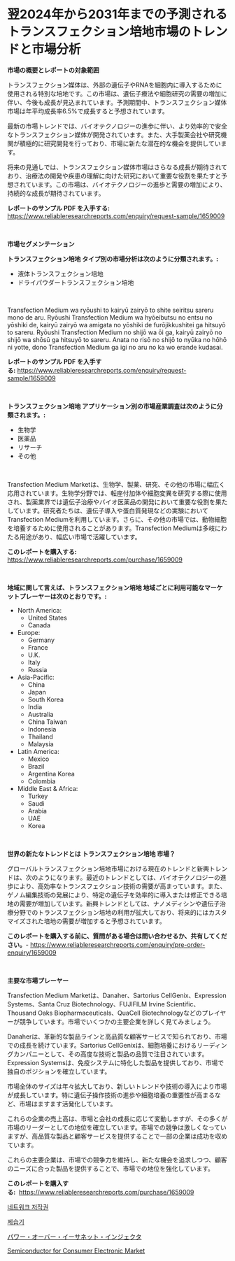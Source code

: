 <p><h1>翌2024年から2031年までの予測されるトランスフェクション培地市場のトレンドと市場分析</h1></p><p><strong>市場の概要とレポートの対象範囲</strong></p>
<p><p>トランスフェクション媒体は、外部の遺伝子やRNAを細胞内に導入するために使用される特別な培地です。この市場は、遺伝子療法や細胞研究の需要の増加に伴い、今後も成長が見込まれています。予測期間中、トランスフェクション媒体市場は年平均成長率6.5%で成長すると予想されています。</p><p>最新の市場トレンドでは、バイオテクノロジーの進歩に伴い、より効率的で安全なトランスフェクション媒体が開発されています。また、大手製薬会社や研究機関が積極的に研究開発を行っており、市場に新たな潜在的な機会を提供しています。</p><p>将来の見通しでは、トランスフェクション媒体市場はさらなる成長が期待されており、治療法の開発や疾患の理解に向けた研究において重要な役割を果たすと予想されています。この市場は、バイオテクノロジーの進歩と需要の増加により、持続的な成長が期待されています。</p></p>
<p><strong>レポートのサンプル PDF を入手する:</strong> <a href="https://www.reliableresearchreports.com/enquiry/request-sample/1659009">https://www.reliableresearchreports.com/enquiry/request-sample/1659009</a></p>
<p>&nbsp;</p>
<p><strong>市場セグメンテーション</strong></p>
<p><strong>トランスフェクション培地 タイプ別の市場分析は次のように分類されます。:</strong></p>
<p><ul><li>液体トランスフェクション培地</li><li>ドライパウダートランスフェクション培地</li></ul></p>
<p>&nbsp;</p>
<p><p>Transfection Medium wa ryōushi to kairyū zairyō to shite seiritsu sareru mono de aru. Ryōushi Transfection Medium wa hyōeibutsu no entsu no yōshiki de, kairyū zairyō wa amigata no yōshiki de furōjikkushitei ga hitsuyō to sareru. Ryōushi Transfection Medium no shijō wa ōi ga, kairyū zairyō no shijō wa shōsū ga hitsuyō to sareru. Anata no risō no shijō to nyūka no hōhō ni yotte, dono Transfection Medium ga igi no aru no ka wo erande kudasai.</p></p>
<p><strong>レポートのサンプル PDF を入手する:</strong>&nbsp;<a href="https://www.reliableresearchreports.com/enquiry/request-sample/1659009">https://www.reliableresearchreports.com/enquiry/request-sample/1659009</a></p>
<p>&nbsp;</p>
<p><strong> トランスフェクション培地 アプリケーション別の市場産業調査は次のように分類されます。:</strong></p>
<p><ul><li>生物学</li><li>医薬品</li><li>リサーチ</li><li>その他</li></ul></p>
<p>&nbsp;</p>
<p><p>Transfection Medium Marketは、生物学、製薬、研究、その他の市場に幅広く応用されています。生物学分野では、転座付加体や細胞変異を研究する際に使用され、製薬業界では遺伝子治療やバイオ医薬品の開発において重要な役割を果たしています。研究者たちは、遺伝子導入や蛋白質発現などの実験においてTransfection Mediumを利用しています。さらに、その他の市場では、動物細胞を培養するために使用されることがあります。Transfection Mediumは多岐にわたる用途があり、幅広い市場で活躍しています。</p></p>
<p><strong>このレポートを購入する:</strong>&nbsp; <a href="https://www.reliableresearchreports.com/purchase/1659009">https://www.reliableresearchreports.com/purchase/1659009</a></p>
<p>&nbsp;</p>
<p><strong>地域に関して言えば、トランスフェクション培地 地域ごとに利用可能なマーケットプレーヤーは次のとおりです。:</strong></p>
<p><ul>
    <li>
        North America:
        <ul>
            <li>United States</li>
            <li>Canada</li>
        </ul>
    </li>
    <li>
        Europe:
        <ul>
            <li>Germany</li>
            <li>France</li>
            <li>U.K.</li>
            <li>Italy</li>
            <li>Russia</li>
        </ul>
    </li>
    <li>
        Asia-Pacific:
        <ul>
            <li>China</li>
            <li>Japan</li>
            <li>South Korea</li>
            <li>India</li>
            <li>Australia</li>
            <li>China Taiwan</li>
            <li>Indonesia</li>
            <li>Thailand</li>
            <li>Malaysia</li>
        </ul>
    </li>
    <li>
        Latin America:
        <ul>
            <li>Mexico</li>
            <li>Brazil</li>
            <li>Argentina Korea</li>
            <li>Colombia</li>
        </ul>
    </li>
    <li>
        Middle East & Africa:
        <ul>
            <li>Turkey</li>
            <li>Saudi</li>
            <li>Arabia</li>
            <li>UAE</li>
            <li>Korea</li>
        </ul>
    </li>
    </ul></p>
<p>&nbsp;</p>
<p><strong>世界の新たなトレンドとは トランスフェクション培地 市場？</strong></p>
<p><p>グローバルトランスフェクション培地市場における現在のトレンドと新興トレンドは、次のようになります。最近のトレンドとしては、バイオテクノロジーの進歩により、高効率なトランスフェクション技術の需要が高まっています。また、ゲノム編集技術の発展により、特定の遺伝子を効率的に導入または修正できる培地の需要が増加しています。新興トレンドとしては、ナノメディシンや遺伝子治療分野でのトランスフェクション培地の利用が拡大しており、将来的にはカスタマイズされた培地の需要が増加すると予想されています。</p></p>
<p><strong>このレポートを購入する前に、質問がある場合は問い合わせるか、共有してください。</strong>- <a href="https://www.reliableresearchreports.com/enquiry/pre-order-enquiry/1659009">https://www.reliableresearchreports.com/enquiry/pre-order-enquiry/1659009</a></p>
<p>&nbsp;</p>
<p><strong>主要な市場プレーヤー</strong></p>
<p><p>Transfection Medium Marketは、Danaher、Sartorius CellGenix、Expression Systems、Santa Cruz Biotechnology、FUJIFILM Irvine Scientific、Thousand Oaks Biopharmaceuticals、QuaCell Biotechnologyなどのプレイヤーが競争しています。市場でいくつかの主要企業を詳しく見てみましょう。</p><p>Danaherは、革新的な製品ラインと高品質な顧客サービスで知られており、市場での成長を続けています。Sartorius CellGenixは、細胞培養におけるリーディングカンパニーとして、その高度な技術と製品の品質で注目されています。Expression Systemsは、免疫システムに特化した製品を提供しており、市場で独自のポジションを確立しています。</p><p>市場全体のサイズは年々拡大しており、新しいトレンドや技術の導入により市場が成長しています。特に遺伝子操作技術の進歩や細胞培養の重要性が高まるなど、市場はますます活発化しています。</p><p>これらの企業の売上高は、市場と会社の成長に応じて変動しますが、その多くが市場のリーダーとしての地位を確立しています。市場での競争は激しくなっていますが、高品質な製品と顧客サービスを提供することで一部の企業は成功を収めています。</p><p>これらの主要企業は、市場での競争力を維持し、新たな機会を追求しつつ、顧客のニーズに合った製品を提供することで、市場での地位を強化しています。</p></p>
<p><strong>このレポートを購入する:</strong>&nbsp;&nbsp;<a href="https://www.reliableresearchreports.com/purchase/1659009">https://www.reliableresearchreports.com/purchase/1659009</a></p>
<p><p><a href="https://medium.com/@ukaszduda1/%EB%84%A4%ED%8A%B8%EC%9B%8C%ED%81%AC-%EC%A0%80%EC%9E%91%EA%B6%8C-%EC%8B%9C%EC%9E%A5-%EC%8B%9C%EC%9E%A5-cagr-%EC%8B%9C%EC%9E%A5-%EB%8F%99%ED%96%A5-%EB%B0%8F-%EC%84%B1%EC%9E%A5-%EC%A0%84%EB%9E%B5%EC%97%90-%EB%8C%80%ED%95%9C-%ED%86%B5%EC%B0%B0%EB%A0%A5-6c25e7af7f4f">네트워크 저작권</a></p><p><a href="https://medium.com/@antosuigrtley99783676/%EC%A0%9C%EC%8A%B5%EA%B8%B0-%EC%8B%9C%EC%9E%A5-2031%EB%85%84%EA%B9%8C%EC%A7%80%EC%9D%98-%ED%8A%B8%EB%A0%8C%EB%93%9C-%EC%98%88%EC%B8%A1-%EB%B0%8F-%EA%B2%BD%EC%9F%81-%EB%B6%84%EC%84%9D-cf49e6f7ddc3">제습기</a></p><p><a href="https://medium.com/@amarart56456/%E6%AC%A1%E3%81%AE%E6%96%87%E7%AB%A0%E3%82%92%E6%97%A5%E6%9C%AC%E8%AA%9E%E3%81%AB%E7%BF%BB%E8%A8%B3%E3%81%99%E3%82%8B%E3%81%A8-power-over-ethernet-injector-%E3%83%9E%E3%83%BC%E3%82%B1%E3%83%83%E3%83%88%E3%81%AE%E5%8B%95%E5%90%91%E3%81%A8%E5%B8%82%E5%A0%B4%E5%88%86%E6%9E%90%E3%81%AF-2024%E5%B9%B4%E3%81%8B%E3%82%892031%E5%B9%B4%E3%81%AE%E6%9C%9F%E9%96%93%E3%81%BE%E3%81%A7%E4%BA%88%E6%B8%AC%E3%81%95%E3%82%8C%E3%81%A6%E3%81%84%E3%81%BE%E3%81%99-53bb9ead2f00">パワー・オーバー・イーサネット・インジェクタ</a></p><p><a href="https://github.com/santosh758595/Market-Research-Report-List-3/blob/main/semiconductor-for-consumer-electronic-market.md">Semiconductor for Consumer Electronic Market</a></p></p>
